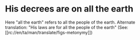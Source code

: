 # His decrees are on all the earth

Here "all the earth" refers to all the people of the earth. Alternate translation: "His laws are for all the people of the earth" (See: [[rc://en/ta/man/translate/figs-metonymy]])

